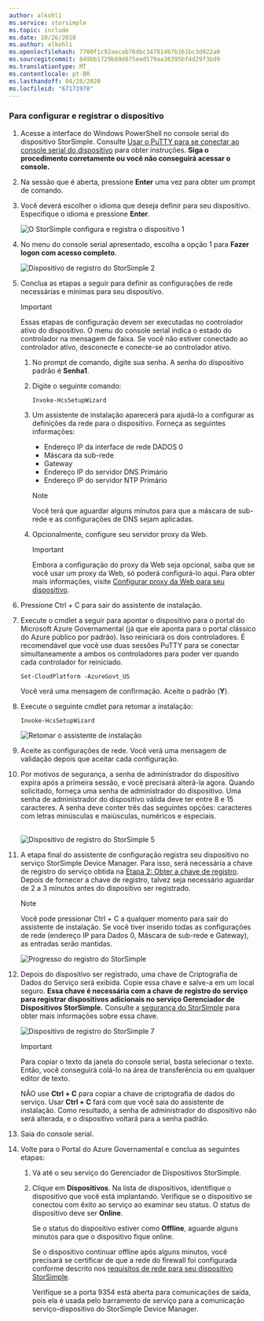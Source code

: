 ```yaml
---
author: alkohli
ms.service: storsimple
ms.topic: include
ms.date: 10/26/2018
ms.author: alkohli
ms.openlocfilehash: 7700f1c92aecab76dbc347814b7b161bc3d822a0
ms.sourcegitcommit: 849bb1729b89d075eed579aa36395bf4d29f3bd9
ms.translationtype: MT
ms.contentlocale: pt-BR
ms.lasthandoff: 04/28/2020
ms.locfileid: "67171978"
---
```

### <a name="to-configure-and-register-the-device"></a>Para configurar e registrar o dispositivo
1. Acesse a interface do Windows PowerShell no console serial do dispositivo StorSimple. Consulte [Usar o PuTTY para se conectar ao console serial do dispositivo](../articles/storsimple/storsimple-8000-deployment-walkthrough-gov-u2.md#use-putty-to-connect-to-the-device-serial-console) para obter instruções. **Siga o procedimento corretamente ou você não conseguirá acessar o console.**
2. Na sessão que é aberta, pressione **Enter** uma vez para obter um prompt de comando.
3. Você deverá escolher o idioma que deseja definir para seu dispositivo. Especifique o idioma e pressione **Enter**.
   
    ![O StorSimple configura e registra o dispositivo 1](./media/storsimple-configure-and-register-device-gov-u2/HCS_RegisterYourDevice1-gov-include.png)
4. No menu do console serial apresentado, escolha a opção 1 para **Fazer logon com acesso completo**.
   
    ![Dispositivo de registro do StorSimple 2](./media/storsimple-configure-and-register-device-gov-u2/HCS_RegisterYourDevice2-gov-include.png)
5. Conclua as etapas a seguir para definir as configurações de rede necessárias e mínimas para seu dispositivo.
   
   > [!IMPORTANT]
   > Essas etapas de configuração devem ser executadas no controlador ativo do dispositivo.  O menu do console serial indica o estado do controlador na mensagem de faixa. Se você não estiver conectado ao controlador ativo, desconecte e conecte-se ao controlador ativo.
   
   1. No prompt de comando, digite sua senha. A senha do dispositivo padrão é **Senha1**.
   2. Digite o seguinte comando: 
      
        `Invoke-HcsSetupWizard`
   3. Um assistente de instalação aparecerá para ajudá-lo a configurar as definições da rede para o dispositivo. Forneça as seguintes informações:
      
      * Endereço IP da interface de rede DADOS 0
      * Máscara da sub-rede
      * Gateway
      * Endereço IP do servidor DNS Primário
      * Endereço IP do servidor NTP Primário
      
      > [!NOTE]
      > Você terá que aguardar alguns minutos para que a máscara de sub-rede e as configurações de DNS sejam aplicadas.
    
   4. Opcionalmente, configure seu servidor proxy da Web.
      
      > [!IMPORTANT]
      > Embora a configuração do proxy da Web seja opcional, saiba que se você usar um proxy da Web, só poderá configurá-lo aqui. Para obter mais informações, visite [Configurar proxy da Web para seu dispositivo](../articles/storsimple/storsimple-configure-web-proxy.md).
     
6. Pressione Ctrl + C para sair do assistente de instalação.
8. Execute o cmdlet a seguir para apontar o dispositivo para o portal do Microsoft Azure Governamental (já que ele aponta para o portal clássico do Azure público por padrão). Isso reiniciará os dois controladores. É recomendável que você use duas sessões PuTTY para se conectar simultaneamente a ambos os controladores para poder ver quando cada controlador for reiniciado.
   
    `Set-CloudPlatform -AzureGovt_US`
   
   Você verá uma mensagem de confirmação. Aceite o padrão (**Y**).
9. Execute o seguinte cmdlet para retomar a instalação:
   
    `Invoke-HcsSetupWizard`
   
    ![Retomar o assistente de instalação](./media/storsimple-configure-and-register-device-gov-u2/HCS_ResumeSetup-gov-include.png)
   
10. Aceite as configurações de rede. Você verá uma mensagem de validação depois que aceitar cada configuração.
11. Por motivos de segurança, a senha de administrador do dispositivo expira após a primeira sessão, e você precisará alterá-la agora. Quando solicitado, forneça uma senha de administrador do dispositivo. Uma senha de administrador do dispositivo válida deve ter entre 8 e 15 caracteres. A senha deve conter três das seguintes opções: caracteres com letras minúsculas e maiúsculas, numéricos e especiais.
    
    <br/>![Dispositivo de registro do StorSimple 5](./media/storsimple-configure-and-register-device-gov-u2/HCS_RegisterYourDevice5_gov-include.png)
12. A etapa final do assistente de configuração registra seu dispositivo no serviço StorSimple Device Manager. Para isso, será necessária a chave de registro do serviço obtida na [Etapa 2: Obter a chave de registro](../articles/storsimple/storsimple-8000-deployment-walkthrough-gov-u2.md#step-2-get-the-service-registration-key). Depois de fornecer a chave de registro, talvez seja necessário aguardar de 2 a 3 minutos antes do dispositivo ser registrado.
    
    > [!NOTE]
    > Você pode pressionar Ctrl + C a qualquer momento para sair do assistente de instalação. Se você tiver inserido todas as configurações de rede (endereço IP para Dados 0, Máscara de sub-rede e Gateway), as entradas serão mantidas.
    
    ![Progresso do registro do StorSimple](./media/storsimple-configure-and-register-device-gov-u2/HCS_RegistrationProgress-gov-include.png)
13. Depois do dispositivo ser registrado, uma chave de Criptografia de Dados do Serviço será exibida. Copie essa chave e salve-a em um local seguro. **Essa chave é necessária com a chave de registro do serviço para registrar dispositivos adicionais no serviço Gerenciador de Dispositivos StorSimple.** Consulte a [segurança do StorSimple](../articles/storsimple/storsimple-8000-security.md) para obter mais informações sobre essa chave.
    
    ![Dispositivo de registro do StorSimple 7](./media/storsimple-configure-and-register-device-gov-u2/HCS_RegisterYourDevice7_gov-include.png)
    > [!IMPORTANT]
    > Para copiar o texto da janela do console serial, basta selecionar o texto. Então, você conseguirá colá-lo na área de transferência ou em qualquer editor de texto.
    > 
    > NÃO use **Ctrl + C** para copiar a chave de criptografia de dados do serviço. Usar **Ctrl + C** fará com que você saia do assistente de instalação. Como resultado, a senha de administrador do dispositivo não será alterada, e o dispositivo voltará para a senha padrão.
    
14. Saia do console serial.
15. Volte para o Portal do Azure Governamental e conclua as seguintes etapas:
    
    1. Vá até o seu serviço do Gerenciador de Dispositivos StorSimple.
    2. Clique em **Dispositivos**. Na lista de dispositivos, identifique o dispositivo que você está implantando. Verifique se o dispositivo se conectou com êxito ao serviço ao examinar seu status. O status do dispositivo deve ser **Online**.
            
        Se o status do dispositivo estiver como **Offline**, aguarde alguns minutos para que o dispositivo fique online.
       
        Se o dispositivo continuar offline após alguns minutos, você precisará se certificar de que a rede do firewall foi configurada conforme descrito nos [requisitos de rede para seu dispositivo StorSimple](../articles/storsimple/storsimple-8000-system-requirements.md).
       
        Verifique se a porta 9354 está aberta para comunicações de saída, pois ela é usada pelo barramento de serviço para a comunicação serviço-dispositivo do StorSimple Device Manager.

